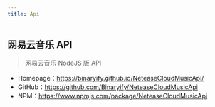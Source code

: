 ```yaml
---
title: Api
---
```


## 网易云音乐 API

> 网易云音乐 NodeJS 版 API

- Homepage：https://binaryify.github.io/NeteaseCloudMusicApi/
- GitHub：https://github.com/Binaryify/NeteaseCloudMusicApi
- NPM：https://www.npmjs.com/package/NeteaseCloudMusicApi
